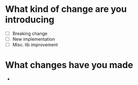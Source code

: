 # What kind of change are you introducing

- [ ] Breaking change
- [ ] New implementation
- [ ] Misc. lib improvement

<!-- Remove all values that don't apply -->

# What changes have you made

-
